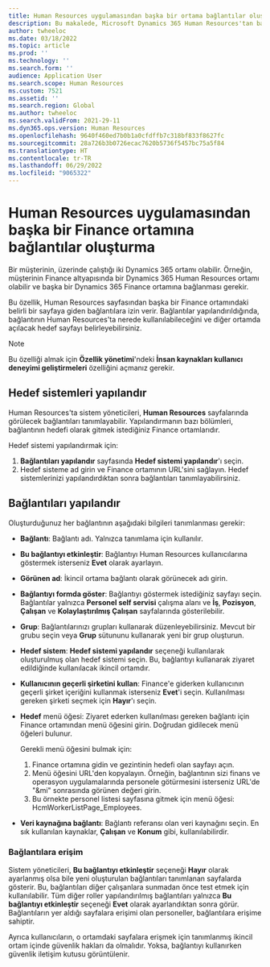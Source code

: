 ```yaml
---
title: Human Resources uygulamasından başka bir ortama bağlantılar oluşturma
description: Bu makalede, Microsoft Dynamics 365 Human Resources'tan başka bir Dynamics 365 ortamına nasıl bağlantı oluşturulacağı açıklanmaktadır.
author: twheeloc
ms.date: 03/18/2022
ms.topic: article
ms.prod: ''
ms.technology: ''
ms.search.form: ''
audience: Application User
ms.search.scope: Human Resources
ms.custom: 7521
ms.assetid: ''
ms.search.region: Global
ms.author: twheeloc
ms.search.validFrom: 2021-29-11
ms.dyn365.ops.version: Human Resources
ms.openlocfilehash: 9640f460ed7b0b1a0cfdffb7c318bf833f8627fc
ms.sourcegitcommit: 28a726b3b0726ecac7620b5736f5457bc75a5f84
ms.translationtype: HT
ms.contentlocale: tr-TR
ms.lasthandoff: 06/29/2022
ms.locfileid: "9065322"
---
```

# <a name="create-links-from-human-resources-to-another-finance-environment"></a>Human Resources uygulamasından başka bir Finance ortamına bağlantılar oluşturma

Bir müşterinin, üzerinde çalıştığı iki Dynamics 365 ortamı olabilir. Örneğin, müşterinin Finance altyapısında bir Dynamics 365 Human Resources ortamı olabilir ve başka bir Dynamics 365 Finance ortamına bağlanması gerekir. 

Bu özellik, Human Resources sayfasından başka bir Finance ortamındaki belirli bir sayfaya giden bağlantılara izin verir. Bağlantılar yapılandırıldığında, bağlantının Human Resources'ta nerede kullanılabileceğini ve diğer ortamda açılacak hedef sayfayı belirleyebilirsiniz.

> [!Note] 
> Bu özelliği almak için **Özellik yönetimi**'ndeki **İnsan kaynakları kullanıcı deneyimi geliştirmeleri** özelliğini açmanız gerekir.

## <a name="configure-target-systems"></a>Hedef sistemleri yapılandır

Human Resources'ta sistem yöneticileri, **Human Resources** sayfalarında görülecek bağlantıları tanımlayabilir. Yapılandırmanın bazı bölümleri, bağlantının hedefi olarak gitmek istediğiniz Finance ortamlarıdır. 

Hedef sistemi yapılandırmak için:
1. **Bağlantıları yapılandır** sayfasında **Hedef sistemi yapılandır**'ı seçin.  
2. Hedef sisteme ad girin ve Finance ortamının URL'sini sağlayın. Hedef sistemlerinizi yapılandırdıktan sonra bağlantıları tanımlayabilirsiniz.

## <a name="configure-links"></a>Bağlantıları yapılandır

Oluşturduğunuz her bağlantının aşağıdaki bilgileri tanımlanması gerekir:
 - **Bağlantı**: Bağlantı adı. Yalnızca tanımlama için kullanılır.
 - **Bu bağlantıyı etkinleştir**: Bağlantıyı Human Resources kullanıcılarına göstermek isterseniz **Evet** olarak ayarlayın.
 - **Görünen ad**: İkincil ortama bağlantı olarak görünecek adı girin. 
 - **Bağlantıyı formda göster**: Bağlantıyı göstermek istediğiniz sayfayı seçin. Bağlantılar yalnızca **Personel self servisi** çalışma alanı ve **İş**, **Pozisyon**, **Çalışan** ve **Kolaylaştırılmış Çalışan** sayfalarında gösterilebilir.
 - **Grup**: Bağlantılarınızı grupları kullanarak düzenleyebilirsiniz. Mevcut bir grubu seçin veya **Grup** sütununu kullanarak yeni bir grup oluşturun.
 - **Hedef sistem**: **Hedef sistemi yapılandır** seçeneği kullanılarak oluşturulmuş olan hedef sistemi seçin. Bu, bağlantıyı kullanarak ziyaret edildiğinde kullanılacak ikincil ortamdır.
 - **Kullanıcının geçerli şirketini kullan**: Finance'e giderken kullanıcının geçerli şirket içeriğini kullanmak isterseniz **Evet**'i seçin. Kullanılması gereken şirketi seçmek için **Hayır**'ı seçin.
 - **Hedef** menü öğesi: Ziyaret ederken kullanılması gereken bağlantı için Finance ortamından menü öğesini girin. Doğrudan gidilecek menü öğeleri bulunur. 

   Gerekli menü öğesini bulmak için:
   1. Finance ortamına gidin ve gezintinin hedefi olan sayfayı açın. 
   2. Menü öğesini URL'den kopyalayın. Örneğin, bağlantının sizi finans ve operasyon uygulamalarında personele götürmesini isterseniz URL'de "&mi" sonrasında görünen değeri girin. 
   3. Bu örnekte personel listesi sayfasına gitmek için menü öğesi: HcmWorkerListPage_Employees.

 - **Veri kaynağına bağlantı**: Bağlantı referansı olan veri kaynağını seçin. En sık kullanılan kaynaklar, **Çalışan** ve **Konum** gibi, kullanılabilirdir.

### <a name="access-to-links"></a>Bağlantılara erişim

Sistem yöneticileri, **Bu bağlantıyı etkinleştir** seçeneği **Hayır** olarak ayarlanmış olsa bile yeni oluşturulan bağlantıları tanımlanan sayfalarda gösterir. Bu, bağlantıları diğer çalışanlara sunmadan önce test etmek için kullanılabilir. Tüm diğer roller yapılandırılmış bağlantıları yalnızca **Bu bağlantıyı etkinleştir** seçeneği **Evet** olarak ayarlandıktan sonra görür. Bağlantıların yer aldığı sayfalara erişimi olan personeller, bağlantılara erişime sahiptir.

Ayrıca kullanıcıların, o ortamdaki sayfalara erişmek için tanımlanmış ikincil ortam içinde güvenlik hakları da olmalıdır. Yoksa, bağlantıyı kullanırken güvenlik iletişim kutusu görüntülenir.


